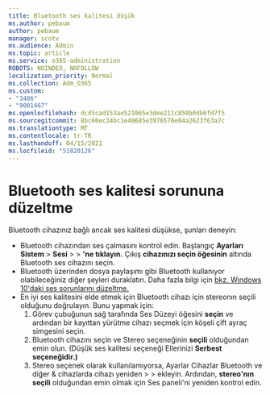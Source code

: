 ```yaml
---
title: Bluetooth ses kalitesi düşük
ms.author: pebaum
author: pebaum
manager: scotv
ms.audience: Admin
ms.topic: article
ms.service: o365-administration
ROBOTS: NOINDEX, NOFOLLOW
localization_priority: Normal
ms.collection: Adm_O365
ms.custom:
- "3486"
- "9001467"
ms.openlocfilehash: dcd5cad153ae521065e3dee211c850b0db6fd7f5
ms.sourcegitcommit: 8bc60ec34bc1e40685e3976576e04a2623f63a7c
ms.translationtype: MT
ms.contentlocale: tr-TR
ms.lasthandoff: 04/15/2021
ms.locfileid: "51820126"
---
```

# <a name="fix-bluetooth-audio-quality-issue"></a>Bluetooth ses kalitesi sorununa düzeltme

Bluetooth cihazınız bağlı ancak ses kalitesi düşükse, şunları deneyin:

- Bluetooth cihazından ses çalmasını kontrol edin. Başlangıç **Ayarları Sistem**  >  **Sesi**  >    >  **'ne tıklayın.** Çıkış **cihazınızı seçin öğesinin** altında Bluetooth ses cihazını seçin.
- Bluetooth üzerinden dosya paylaşımı gibi Bluetooth kullanıyor olabileceğiniz diğer şeyleri duraklatın. Daha fazla bilgi için [bkz. Windows 10'daki ses sorunlarını düzeltme.](https://support.microsoft.com/help/4520288/windows-10-fix-sound-problems)
- En iyi ses kalitesini elde etmek için Bluetooth cihazı için stereonın seçili olduğunu doğrulayın. Bunu yapmak için: 
    1. Görev çubuğunun sağ tarafında Ses Düzeyi öğesini **seçin** ve ardından bir kayıttan yürütme cihazı seçmek için köşeli çift ayraç simgesini seçin.
    2. Bluetooth cihazını seçin ve Stereo seçeneğinin **seçili** olduğundan emin olun. (Düşük ses kalitesi seçeneği Ellerinizi **Serbest seçeneğidir.)**
    3. Stereo seçenek olarak kullanılamıyorsa, Ayarlar Cihazlar Bluetooth ve diğer & cihazlarda cihazı yeniden  >    >  ekleyin. Ardından, **stereo'nın seçili** olduğundan emin olmak için Ses paneli'ni yeniden kontrol edin.

